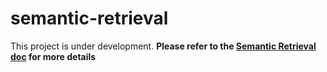 # semantic-retrieval

This project is under development.
**Please refer to the [Semantic Retrieval doc](https://docs.google.com/document/d/1XO4lj-cpFgd6Gl4VkkDsz7K5Y03quW3G1qXOyVaKyY8/edit?pli=1#heading=h.pml5g74m7m5n) for more details**
